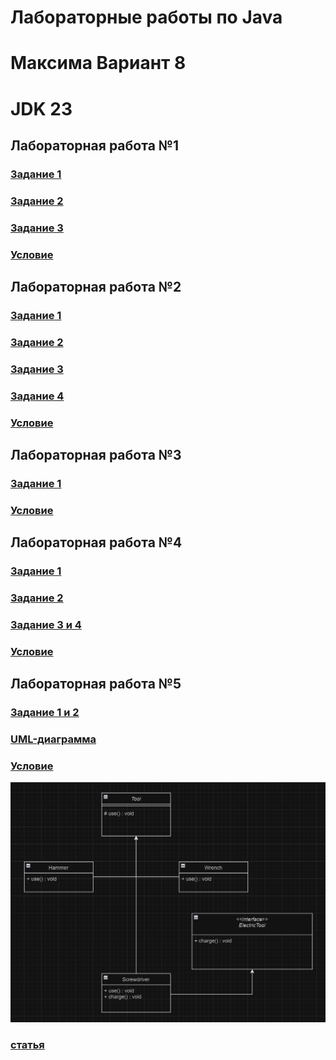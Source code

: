 # Лабораторные работы по Java
# Максима Вариант 8
# JDK 23

## Лабораторная работа №1

### [Задание 1](Laba1/Number1.java)
### [Задание 2](Laba1/Number2.java)
### [Задание 3](Laba1/Number3.java)
### [Условие](Laba1/Laba1.docx)

## Лабораторная работа №2

### [Задание 1](Laba2/Laba2Number1.java)
### [Задание 2](Laba2/Laba2Number2.java)
### [Задание 3](Laba2/Laba2Number3.java)
### [Задание 4](Laba2/Laba2Number4.java)
### [Условие](Laba2/Java_2.docx)


## Лабораторная работа №3

### [Задание 1](Laba3/Laba3Number1.java)
### [Условие](Laba3/Java_3.docx)


## Лабораторная работа №4

### [Задание 1](Laba4/Laba4Number1.java)
### [Задание 2](Laba4/Laba4Number2.java)
### [Задание 3 и 4](Laba4/Laba4Number3and4.java)
### [Условие](Laba4/Java_4.docx)


## Лабораторная работа №5

### [Задание 1 и 2](Laba5/Laba5Number1and2.java)
### [UML-диаграмма](Laba5/uml_diagram.html)
### [Условие](Laba5/Java_5.docx)
![img.png](Laba5/uml_diagram.png)
### [статья](https://habr.com/ru/articles/150041/)